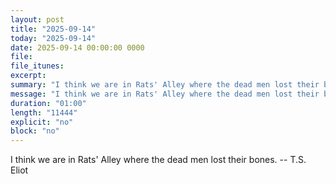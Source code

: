 ```yaml
---
layout: post
title: "2025-09-14"
today: "2025-09-14"
date: 2025-09-14 00:00:00 0000
file:
file_itunes:
excerpt:
summary: "I think we are in Rats' Alley where the dead men lost their bones. -- T.S. Eliot"
message: "I think we are in Rats' Alley where the dead men lost their bones. -- T.S. Eliot"
duration: "01:00"
length: "11444"
explicit: "no"
block: "no"
---
```

I think we are in Rats' Alley where the dead men lost their bones. -- T.S. Eliot

